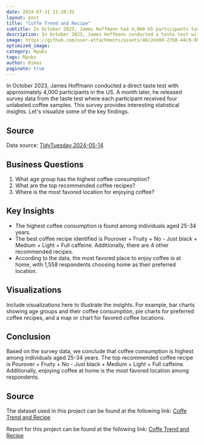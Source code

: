 ```yaml
---
date: 2024-07-31 11:20:33
layout: post
title: "Coffe Trend and Recipe"
subtitle: In October 2023, James Hoffmann had 4,000 US participants taste four unlabeled coffee samples. He later released survey data with key insights.
description: In October 2023, James Hoffmann conducted a taste test with 4,000 US participants and released the survey data a month later. Each participant rated four unlabeled coffee samples. Let's visualize the key findings.
image: https://github.com/user-attachments/assets/46c2eb8d-27b8-44c9-9801-cad641622126
optimized_image: 
category: Rpubs 
tags: Rpubs
author: Dimas
paginate: true
---
```


In October 2023, James Hoffmann conducted a direct taste test with approximately 4,000 participants in the US. A month later, he released survey data from the taste test where each participant received four unlabeled coffee samples. This survey provides interesting statistical insights. Let's visualize some of the key findings.

## Source
Data source: [TidyTuesday 2024-05-14](https://github.com/rfordatascience/tidytuesday/blob/master/data/2024/2024-05-14/readme.md)

## Business Questions
1. What age group has the highest coffee consumption?
2. What are the top recommended coffee recipes?
3. Where is the most favored location for enjoying coffee?

## Key Insights
- The highest coffee consumption is found among individuals aged 25-34 years.
- The best coffee recipe identified is Pourover + Fruity + No - Just black + Medium + Light + Full caffeine. Additionally, there are 4 other recommended recipes.
- According to the data, the most favored place to enjoy coffee is at home, with 1,558 respondents choosing home as their preferred location.

## Visualizations
Include visualizations here to illustrate the insights. For example, bar charts showing age groups and their coffee consumption, pie charts for preferred coffee recipes, and a map or chart for favored coffee locations.

## Conclusion
Based on the survey data, we conclude that coffee consumption is highest among individuals aged 25-34 years. The top recommended coffee recipe is Pourover + Fruity + No - Just black + Medium + Light + Full caffeine. Additionally, enjoying coffee at home is the most favored location among respondents.

## Source
The dataset used in this project can be found at the following link:
[Coffe Trend and Recipe](https://github.com/rfordatascience/tidytuesday/blob/master/data/2024/2024-05-14/readme.md)

Report for this project can be found at the following link:
[Coffe Trend and Recipe](https://rpubs.com/senddimas/1207013)
